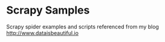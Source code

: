 Scrapy Samples
==============

Scrapy spider examples and scripts referenced from my blog http://www.dataisbeautiful.io
